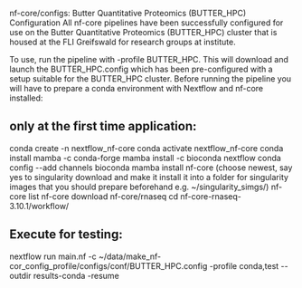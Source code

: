 nf-core/configs: Butter Quantitative Proteomics (BUTTER_HPC) Configuration
All nf-core pipelines have been successfully configured for use on the Butter Quantitative Proteomics (BUTTER_HPC) cluster that is housed at the FLI Greifswald for research groups at institute.

To use, run the pipeline with -profile BUTTER_HPC. This will download and launch the BUTTER_HPC.config which has been pre-configured with a setup suitable for the BUTTER_HPC cluster. 
Before running the pipeline you will have to prepare a conda environment with Nextflow and nf-core installed:

## only at the first time application:
conda create -n nextflow_nf-core 
conda activate nextflow_nf-core 
conda install mamba -c conda-forge
mamba install -c bioconda nextflow
conda config --add channels bioconda
mamba install  nf-core (choose newest, say yes to singularity download and make it install it into a folder for singularity images that you should prepare beforehand e.g.  ~/singularity_simgs/) 
nf-core list
nf-core download nf-core/rnaseq
cd nf-core-rnaseq-3.10.1/workflow/
## Execute for testing:
nextflow run main.nf -c ~/data/make_nf-cor_config_profile/configs/conf/BUTTER_HPC.config -profile conda,test --outdir results-conda -resume
